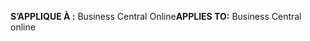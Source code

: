 <span data-ttu-id="71c31-101">**S’APPLIQUE À :** Business Central Online</span><span class="sxs-lookup"><span data-stu-id="71c31-101">**APPLIES TO:** Business Central online</span></span>